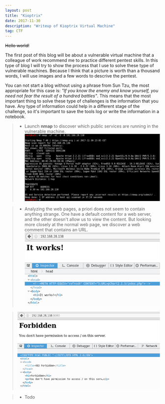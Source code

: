 ```yaml
---
layout: post
title: "Kioptrix"
date: 2017-11-30 
description: "Writeup of Kioptrix Virtual Machine"
tag: CTF
---   
```


~~Hello world!~~

The first post of this blog will be about a vulnerable virtual machine that a colleague of work recommend me to practice different pentest skills. In this type of blog I will try to show the process that I use to solve these type of vulnerable machines. Because I think that a picture is worth than a thousand words, I will use images and a few words to descrive the pentest.

You can not start a blog without using a phrase from Sun Tzu, the most appropriate for this case is: *"If you know the enemy and know yourself, you need not fear the result of a hundred battles"*. This means that the most important thing to solve these type of challenges is the information that you have. Any type of information could help in a different stage of the challenge, so it's important to save the tools log or write the information in a notebook.

>* Launch **nmap** to discover which public services are running in the vulnerable machine.
>![](/images/posts/Kioptrix/img1.png "Nmap services")


>* Analyzing the web pages, a priori does not seem to contain anything strange. One have a default content for a web server, and the other doesn't allow us to view the content. But looking more closely at the normal web page, we discover a web comment that contains an URL.
>![](/images/posts/Kioptrix/img2.png "Default web content with a hidden path at the source code")

>![](/images/posts/Kioptrix/img3.png "Forbidden web content")

>* Todo
